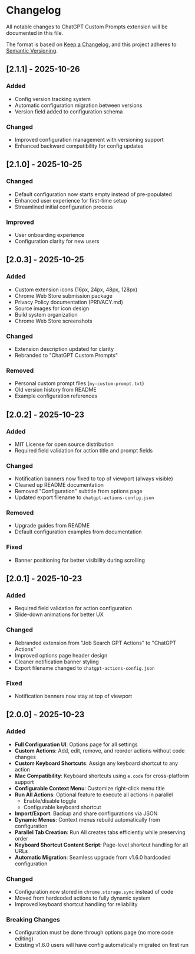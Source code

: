 # Changelog

All notable changes to ChatGPT Custom Prompts extension will be documented in this file.

The format is based on [Keep a Changelog](https://keepachangelog.com/en/1.0.0/),
and this project adheres to [Semantic Versioning](https://semver.org/spec/v2.0.0.html).

## [2.1.1] - 2025-10-26

### Added
- Config version tracking system
- Automatic configuration migration between versions
- Version field added to configuration schema

### Changed
- Improved configuration management with versioning support
- Enhanced backward compatibility for config updates

## [2.1.0] - 2025-10-25

### Changed
- Default configuration now starts empty instead of pre-populated
- Enhanced user experience for first-time setup
- Streamlined initial configuration process

### Improved
- User onboarding experience
- Configuration clarity for new users

## [2.0.3] - 2025-10-25

### Added
- Custom extension icons (16px, 24px, 48px, 128px)
- Chrome Web Store submission package
- Privacy Policy documentation (PRIVACY.md)
- Source images for icon design
- Build system organization
- Chrome Web Store screenshots

### Changed
- Extension description updated for clarity
- Rebranded to "ChatGPT Custom Prompts"

### Removed
- Personal custom prompt files (`my-custom-prompt.txt`)
- Old version history from README
- Example configuration references

## [2.0.2] - 2025-10-23

### Added
- MIT License for open source distribution
- Required field validation for action title and prompt fields

### Changed
- Notification banners now fixed to top of viewport (always visible)
- Cleaned up README documentation
- Removed "Configuration" subtitle from options page
- Updated export filename to `chatgpt-actions-config.json`

### Removed
- Upgrade guides from README
- Default configuration examples from documentation

### Fixed
- Banner positioning for better visibility during scrolling

## [2.0.1] - 2025-10-23

### Added
- Required field validation for action configuration
- Slide-down animations for better UX

### Changed
- Rebranded extension from "Job Search GPT Actions" to "ChatGPT Actions"
- Improved options page header design
- Cleaner notification banner styling
- Export filename changed to `chatgpt-actions-config.json`

### Fixed
- Notification banners now stay at top of viewport

## [2.0.0] - 2025-10-23

### Added
- **Full Configuration UI**: Options page for all settings
- **Custom Actions**: Add, edit, remove, and reorder actions without code changes
- **Custom Keyboard Shortcuts**: Assign any keyboard shortcut to any action
- **Mac Compatibility**: Keyboard shortcuts using `e.code` for cross-platform support
- **Configurable Context Menu**: Customize right-click menu title
- **Run All Actions**: Optional feature to execute all actions in parallel
  - Enable/disable toggle
  - Configurable keyboard shortcut
- **Import/Export**: Backup and share configurations via JSON
- **Dynamic Menus**: Context menus rebuild automatically from configuration
- **Parallel Tab Creation**: Run All creates tabs efficiently while preserving order
- **Keyboard Shortcut Content Script**: Page-level shortcut handling for all URLs
- **Automatic Migration**: Seamless upgrade from v1.6.0 hardcoded configuration

### Changed
- Configuration now stored in `chrome.storage.sync` instead of code
- Moved from hardcoded actions to fully dynamic system
- Improved keyboard shortcut handling for reliability

### Breaking Changes
- Configuration must be done through options page (no more code editing)
- Existing v1.6.0 users will have config automatically migrated on first run

